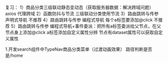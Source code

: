 复习：
1）商品分类三级联动静态变动态（获取服务器数据：解决跨域问题）axios 代理跨域
2）函数防抖与节流    三级联动分类使用节流
3）路由跳转与传参    声明式导航   不推荐
4）路由跳转与传参    编程式导航   每个a标签要添加@click  不推荐
5）路由跳转与传参    编程式导航+事件委派：把所有a标签委派给父节点，在父节点身上添加@click     a标签添加自定义属性分辨     节点有dataset属性可以获取自定义属性


1.开发search组件中TypeNav商品分类菜单（过渡动画效果）
路径判断是否是/home
